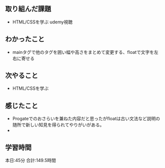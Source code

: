 ## 取り組んだ課題
- HTML/CSSを学ぶ udemy視聴
## わかったこと
- mainタグで他のタグを囲い幅や高さをまとめて変更する、floatで文字を左右に寄せる
## 次やること
- HTML/CSSを学ぶ
## 感じたこと
- Progateでのおさらいを兼ねた内容だと思ったがfloatは古い文法など説明の随所で新しい知見を得られてやりがいがある。
- 
## 学習時間　
本日:45分
合計:149.5時間
